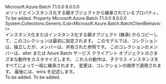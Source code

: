 <Type Name="IInheritedBehaviors" FullName="Microsoft.Azure.Batch.IInheritedBehaviors">
  <TypeSignature Language="C#" Value="public interface IInheritedBehaviors" />
  <TypeSignature Language="ILAsm" Value=".class public interface auto ansi abstract IInheritedBehaviors" />
  <TypeSignature Language="DocId" Value="T:Microsoft.Azure.Batch.IInheritedBehaviors" />
  <TypeSignature Language="VB.NET" Value="Public Interface IInheritedBehaviors" />
  <TypeSignature Language="F#" Value="type IInheritedBehaviors = interface" />
  <AssemblyInfo>
    <AssemblyName>Microsoft.Azure.Batch</AssemblyName>
    <AssemblyVersion>7.1.0.0</AssemblyVersion>
    <AssemblyVersion>8.0.0.0</AssemblyVersion>
  </AssemblyInfo>
  <Interfaces />
  <Docs>
    <summary>
            メソッドとインスタンス化する親オブジェクトから継承されているプロパティ。
            </summary>
    <remarks>To be added.</remarks>
  </Docs>
  <Members>
    <Member MemberName="CustomBehaviors">
      <MemberSignature Language="C#" Value="public System.Collections.Generic.IList&lt;Microsoft.Azure.Batch.BatchClientBehavior&gt; CustomBehaviors { get; set; }" />
      <MemberSignature Language="ILAsm" Value=".property instance class System.Collections.Generic.IList`1&lt;class Microsoft.Azure.Batch.BatchClientBehavior&gt; CustomBehaviors" />
      <MemberSignature Language="DocId" Value="P:Microsoft.Azure.Batch.IInheritedBehaviors.CustomBehaviors" />
      <MemberSignature Language="VB.NET" Value="Public Property CustomBehaviors As IList(Of BatchClientBehavior)" />
      <MemberSignature Language="F#" Value="member this.CustomBehaviors : System.Collections.Generic.IList&lt;Microsoft.Azure.Batch.BatchClientBehavior&gt; with get, set" Usage="Microsoft.Azure.Batch.IInheritedBehaviors.CustomBehaviors" />
      <MemberType>Property</MemberType>
      <AssemblyInfo>
        <AssemblyName>Microsoft.Azure.Batch</AssemblyName>
        <AssemblyVersion>7.1.0.0</AssemblyVersion>
        <AssemblyVersion>8.0.0.0</AssemblyVersion>
      </AssemblyInfo>
      <ReturnValue>
        <ReturnType>System.Collections.Generic.IList&lt;Microsoft.Azure.Batch.BatchClientBehavior&gt;</ReturnType>
      </ReturnValue>
      <Docs>
        <summary>
            インスタンス化またはインスタンス化する親オブジェクト (継承) からコピーして、このコレクションは最初に設定されます。
            このモデルでは、コレクションは、独立したが、メンバーは、共有された参照です。
            このコレクションのメンバーは、alter または Azure Batch サービス クライアント オブジェクトのさまざまな動作をカスタマイズします。
            これらの動作は、子クラス インスタンスをすべてによって一般に継承されます。  
            変更は、コレクションの順序で適用されます。
            最後には、wins を記述します。
            </summary>
        <value>To be added.</value>
        <remarks>To be added.</remarks>
      </Docs>
    </Member>
  </Members>
</Type>